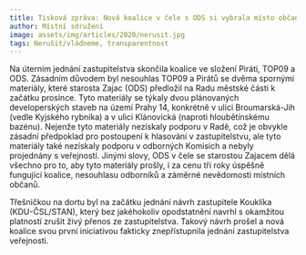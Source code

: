 ```yaml
---
title: Tisková zpráva: Nová koalice v čele s ODS si vybrala místo občanů developery
author: Místní sdružení
image: assets/img/articles/2020/nerusit.jpg
tags: Nerušit/vládneme, transparentnost
---
```


Na úterním jednání zastupitelstva skončila koalice ve složení Piráti, TOP09 a ODS. Zásadním důvodem byl nesouhlas TOP09 a Pirátů se dvěma spornými materiály, které starosta Zajac (ODS) předložil na Radu městské části k začátku prosince. Tyto materiály se týkaly dvou plánovaných developerských staveb na území Prahy 14, konkrétně v ulici Broumarská-Jih (vedle Kyjského rybníka) a v ulici Klánovická (naproti hloubětínskému bazénu). Nejenže tyto materiály nezískaly podporu v Radě, což je obvykle zásadní předpoklad pro postoupení k hlasování v zastupitelstvu, ale tyto materiály také nezískaly podporu v odborných Komisích a nebyly projednány s veřejností. Jinými slovy, ODS v čele se starostou Zajacem dělá všechno pro to, aby tyto materiály prošly, i za cenu tři roky úspěšně fungující koalice, nesouhlasu odborníků a záměrné nevědomosti místních občanů.

Třešničkou na dortu byl na začátku jednání návrh zastupitele Kouklíka (KDU-ČSL/STAN), který bez jakéhokoliv opodstatnění navrhl s okamžitou platností zrušit živý přenos ze zastupitelstva. Takový návrh prošel a nová koalice svou první iniciativou fakticky znepřístupnila jednání zastupitelstva veřejnosti.

